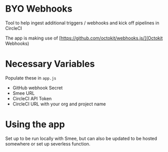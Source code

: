 # BYO Webhooks

Tool to help ingest additional triggers / webhooks and kick off pipelines in CircleCI

The app is making use of [https://github.com/octokit/webhooks.js/](Octokit Webhooks)

# Necessary Variables

Populate these in `app.js`
* GitHub webhook Secret
* Smee URL
* CircleCI API Token
* CircleCI URL with your org and project name

# Using the app

Set up to be run locally with Smee, but can also be updated to be hosted somewhere or set up severless function.